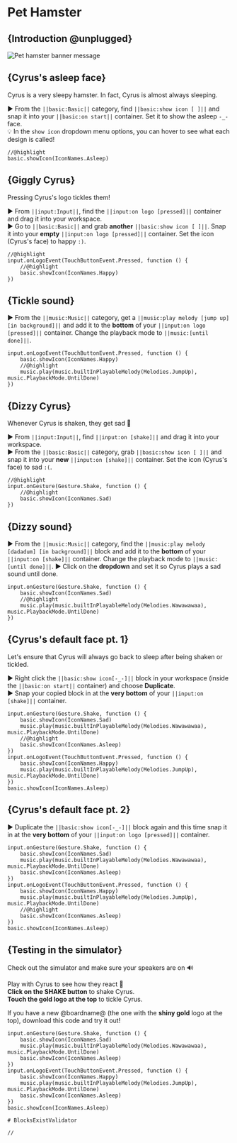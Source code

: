 # Pet Hamster

## {Introduction @unplugged}

![Pet hamster banner message](/static/mb/projects/pet-hamster.png)

## {Cyrus's asleep face}

Cyrus is a very sleepy hamster. In fact, Cyrus is almost always sleeping.

► From the ``||basic:Basic||`` category, find ``||basic:show icon [ ]||`` and snap it into your ``||basic:on start||`` container. Set it to show the asleep ``-_-`` face.  
💡 In the ``show icon`` dropdown menu options, you can hover to see what each design is called!

```blocks
//@highlight
basic.showIcon(IconNames.Asleep)
```

## {Giggly Cyrus}

Pressing Cyrus's logo tickles them!

► From ``||input:Input||``, find the ``||input:on logo [pressed]||`` container and drag it into your workspace.  
► Go to ``||basic:Basic||`` and grab **another** ``||basic:show icon [ ]||``. Snap it into your **empty** ``||input:on logo [pressed]||`` container. Set the icon (Cyrus's face) to happy ``:)``.

```blocks
//@highlight
input.onLogoEvent(TouchButtonEvent.Pressed, function () {
    //@highlight
    basic.showIcon(IconNames.Happy)
})
```

## {Tickle sound}

► From the ``||music:Music||`` category, get a ``||music:play melody [jump up] [in background]||`` and add it to the **bottom** of your ``||input:on logo [pressed]||`` container. Change the playback mode to ``||music:[until done]||``.

```blocks
input.onLogoEvent(TouchButtonEvent.Pressed, function () {
    basic.showIcon(IconNames.Happy)
    //@highlight
    music.play(music.builtInPlayableMelody(Melodies.JumpUp), music.PlaybackMode.UntilDone)
})
```

## {Dizzy Cyrus}

Whenever Cyrus is shaken, they get sad 🙁

► From ``||input:Input||``, find ``||input:on [shake]||`` and drag it into your workspace.  
► From the ``||basic:Basic||`` category, grab ``||basic:show icon [ ]||`` and snap it into your **new** ``||input:on [shake]||`` container. Set the icon (Cyrus's face) to sad ``:(``.

```blocks
//@highlight
input.onGesture(Gesture.Shake, function () {
    //@highlight
    basic.showIcon(IconNames.Sad)
})
```

## {Dizzy sound}

► From the ``||music:Music||`` category, find the ``||music:play melody [dadadum] [in background]||`` block and add it to the **bottom** of your ``||input:on [shake]||`` container. Change the playback mode to ``||music:[until done]||``.
► Click on the **dropdown** and set it so Cyrus plays a sad sound until done.

```blocks
input.onGesture(Gesture.Shake, function () {
    basic.showIcon(IconNames.Sad)
    //@highlight
    music.play(music.builtInPlayableMelody(Melodies.Wawawawaa), music.PlaybackMode.UntilDone)
})
```

## {Cyrus's default face pt. 1}

Let's ensure that Cyrus will always go back to sleep after being shaken or tickled.

► Right click the ``||basic:show icon[-_-]||`` block in your workspace (inside the ``||basic:on start||`` container) and choose **Duplicate**.  
► Snap your copied block in at the **very bottom** of your ``||input:on [shake]||`` container.

```blocks
input.onGesture(Gesture.Shake, function () {
    basic.showIcon(IconNames.Sad)
    music.play(music.builtInPlayableMelody(Melodies.Wawawawaa), music.PlaybackMode.UntilDone)
    //@highlight
    basic.showIcon(IconNames.Asleep)
})
input.onLogoEvent(TouchButtonEvent.Pressed, function () {
    basic.showIcon(IconNames.Happy)
    music.play(music.builtInPlayableMelody(Melodies.JumpUp), music.PlaybackMode.UntilDone)
})
basic.showIcon(IconNames.Asleep)
```

## {Cyrus's default face pt. 2}

► Duplicate the ``||basic:show icon[-_-]||`` block again and this time snap it in at the **very bottom** of your ``||input:on logo [pressed]||`` container.

```blocks
input.onGesture(Gesture.Shake, function () {
    basic.showIcon(IconNames.Sad)
    music.play(music.builtInPlayableMelody(Melodies.Wawawawaa), music.PlaybackMode.UntilDone)
    basic.showIcon(IconNames.Asleep)
})
input.onLogoEvent(TouchButtonEvent.Pressed, function () {
    basic.showIcon(IconNames.Happy)
    music.play(music.builtInPlayableMelody(Melodies.JumpUp), music.PlaybackMode.UntilDone)
    //@highlight
    basic.showIcon(IconNames.Asleep)
})
basic.showIcon(IconNames.Asleep)
```

## {Testing in the simulator}

Check out the simulator and make sure your speakers are on 🔊

Play with Cyrus to see how they react 🐹  
**Click on the SHAKE button** to shake Cyrus.  
**Touch the gold logo at the top** to tickle Cyrus.

If you have a new @boardname@ (the one with the **shiny gold** logo at the top), download this code and try it out!

```blocks
input.onGesture(Gesture.Shake, function () {
    basic.showIcon(IconNames.Sad)
    music.play(music.builtInPlayableMelody(Melodies.Wawawawaa), music.PlaybackMode.UntilDone)
    basic.showIcon(IconNames.Asleep)
})
input.onLogoEvent(TouchButtonEvent.Pressed, function () {
    basic.showIcon(IconNames.Happy)
    music.play(music.builtInPlayableMelody(Melodies.JumpUp), music.PlaybackMode.UntilDone)
    basic.showIcon(IconNames.Asleep)
})
basic.showIcon(IconNames.Asleep)
```

```validation.global
# BlocksExistValidator
```

```template
//
```
